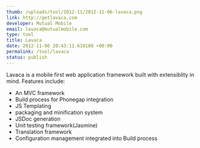 ```yaml
--- 
thumb: /uploads/tool/2012-11/2012-11-06-lavaca.png
link: http://getlavaca.com
developer: Mutual Mobile
email: lavaca@mutualmobile.com
type: tool
title: Lavaca
date: 2012-11-06 20:43:11.610100 +00:00
permalink: /tool/lavaca
status: publish
---
```


Lavaca is a mobile first web application framework built with extensiblity in mind. Features include:
- An MVC framework
- Build process for Phonegap integration
- JS Templating
- packaging and minification system
- JSDoc generation
- Unit testing framework(Jasmine)
- Translation framework
- Configuration management integrated into Build process
